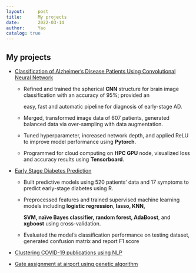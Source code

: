 ```yaml
---
layout:     post
title:      My projects
date:       2022-03-14
author:     Yao
catalog: true
---
```


## My projects

* [Classification of Alzheimer’s Disease Patients Using Convolutional Neural Network](https://github.com/uwnelljy/SphericalCNN)

  * Refined and trained the spherical **CNN** structure for brain image classification with an accuracy of 95%; provided an

    easy, fast and automatic pipeline for diagnosis of early-stage AD.

  * Merged, transformed image data of 607 patients, generated balanced data via over-sampling with data augmentation.

  * Tuned hyperparameter, increased network depth, and applied ReLU to improve model performance using **Pytorch**.

  * Programmed for cloud computing on **HPC GPU** node, visualized loss and accuracy results using **Tensorboard**.

* [Early Stage Diabetes Prediction](https://github.com/uwnelljy/EarlystageDiabetesPrediction)

  * Built predictive models using 520 patients’ data and 17 symptoms to predict early-stage diabetes using R.

  * Preprocessed features and trained supervised machine learning models including **logistic regression**, **lasso, KNN,**

    **SVM, naïve Bayes classifier, random forest, AdaBoost**, and **xgboost** using cross-validation.

  * Evaluated the model’s classification performance on testing dataset, generated confusion matrix and report F1 score

* [Clustering COVID-19 publications using NLP](https://github.com/uwnelljy/covid19nlp)

* [Gate assignment at airport using genetic algorithm](https://github.com/uwnelljy/geneticalgo)